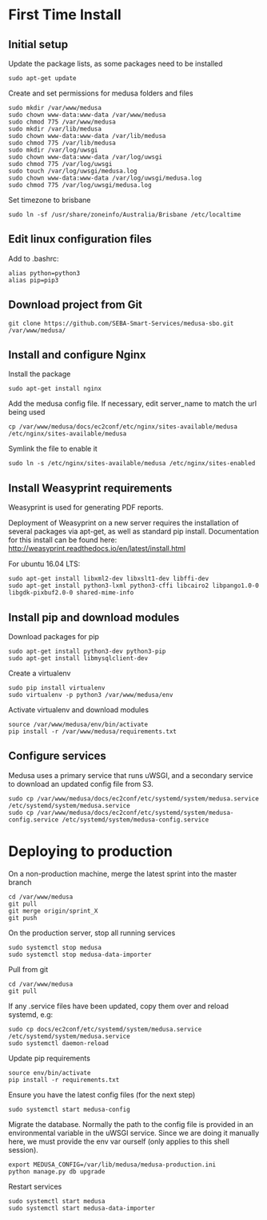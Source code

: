 # First Time Install

## Initial setup
Update the package lists, as some packages need to be installed
```
sudo apt-get update
```

Create and set permissions for medusa folders and files
```
sudo mkdir /var/www/medusa
sudo chown www-data:www-data /var/www/medusa
sudo chmod 775 /var/www/medusa
sudo mkdir /var/lib/medusa
sudo chown www-data:www-data /var/lib/medusa
sudo chmod 775 /var/lib/medusa
sudo mkdir /var/log/uwsgi
sudo chown www-data:www-data /var/log/uwsgi
sudo chmod 775 /var/log/uwsgi
sudo touch /var/log/uwsgi/medusa.log
sudo chown www-data:www-data /var/log/uwsgi/medusa.log
sudo chmod 775 /var/log/uwsgi/medusa.log
```

Set timezone to brisbane
```
sudo ln -sf /usr/share/zoneinfo/Australia/Brisbane /etc/localtime
```

## Edit linux configuration files
Add to .bashrc:
```
alias python=python3
alias pip=pip3
```

## Download project from Git
```
git clone https://github.com/SEBA-Smart-Services/medusa-sbo.git /var/www/medusa/
```

## Install and configure Nginx
Install the package
```
sudo apt-get install nginx
```

Add the medusa config file. If necessary, edit server_name to match the url being used
```
cp /var/www/medusa/docs/ec2conf/etc/nginx/sites-available/medusa /etc/nginx/sites-available/medusa
```

Symlink the file to enable it
```
sudo ln -s /etc/nginx/sites-available/medusa /etc/nginx/sites-enabled
```

## Install Weasyprint requirements
Weasyprint is used for generating PDF reports.

Deployment of Weasyprint on a new server requires the installation of several packages via apt-get, as well as standard pip install. Documentation for this install can be found here: http://weasyprint.readthedocs.io/en/latest/install.html

For ubuntu 16.04 LTS:
```
sudo apt-get install libxml2-dev libxslt1-dev libffi-dev
sudo apt-get install python3-lxml python3-cffi libcairo2 libpango1.0-0 libgdk-pixbuf2.0-0 shared-mime-info
```

## Install pip and download modules
Download packages for pip
```
sudo apt-get install python3-dev python3-pip
sudo apt-get install libmysqlclient-dev
```

Create a virtualenv
```
sudo pip install virtualenv
sudo virtualenv -p python3 /var/www/medusa/env
```

Activate virtualenv and download modules
```
source /var/www/medusa/env/bin/activate
pip install -r /var/www/medusa/requirements.txt
```

## Configure services
Medusa uses a primary service that runs uWSGI, and a secondary service to download an updated config file from S3.
```
sudo cp /var/www/medusa/docs/ec2conf/etc/systemd/system/medusa.service /etc/systemd/system/medusa.service
sudo cp /var/www/medusa/docs/ec2conf/etc/systemd/system/medusa-config.service /etc/systemd/system/medusa-config.service

```

# Deploying to production
On a non-production machine, merge the latest sprint into the master branch
```
cd /var/www/medusa
git pull
git merge origin/sprint_X
git push
```

On the production server, stop all running services
```
sudo systemctl stop medusa
sudo systemctl stop medusa-data-importer
```

Pull from git
```
cd /var/www/medusa
git pull
```

If any .service files have been updated, copy them over and reload systemd, e.g:
```
sudo cp docs/ec2conf/etc/systemd/system/medusa.service /etc/systemd/system/medusa.service
sudo systemctl daemon-reload
```

Update pip requirements
```
source env/bin/activate
pip install -r requirements.txt
```

Ensure you have the latest config files (for the next step)
```
sudo systemctl start medusa-config
```

Migrate the database. Normally the path to the config file is provided in an environmental variable in the uWSGI service.
Since we are doing it manually here, we must provide the env var ourself (only applies to this shell session).
```
export MEDUSA_CONFIG=/var/lib/medusa/medusa-production.ini
python manage.py db upgrade
```

Restart services
```
sudo systemctl start medusa
sudo systemctl start medusa-data-importer
```
